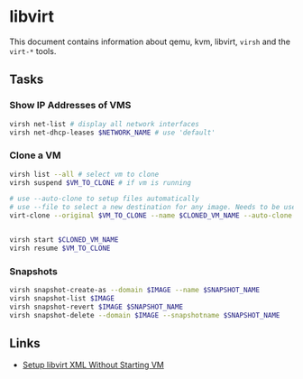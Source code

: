 # libvirt

This document contains information about qemu, kvm, libvirt, `virsh` and the `virt-*` tools.


## Tasks

### Show IP Addresses of VMS

```sh 
virsh net-list # display all network interfaces
virsh net-dhcp-leases $NETWORK_NAME # use 'default'
```

### Clone a VM

```sh
virsh list --all # select vm to clone
virsh suspend $VM_TO_CLONE # if vm is running

# use --auto-clone to setup files automatically
# use --file to select a new destination for any image. Needs to be used multiple times for any mounted image.
virt-clone --original $VM_TO_CLONE --name $CLONED_VM_NAME --auto-clone 


virsh start $CLONED_VM_NAME
virsh resume $VM_TO_CLONE 
```

### Snapshots

```sh
virsh snapshot-create-as --domain $IMAGE --name $SNAPSHOT_NAME
virsh snapshot-list $IMAGE
virsh snapshot-revert $IMAGE $SNAPSHOT_NAME
virsh snapshot-delete --domain $IMAGE --snapshotname $SNAPSHOT_NAME
```

###

## Links

- [Setup libvirt XML Without Starting VM](https://serverfault.com/questions/919538/do-not-start-guest-after-virt-install)

